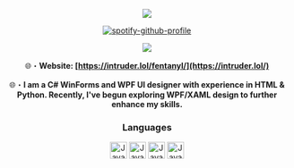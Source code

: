 <p align="center">
  <a href="https://intruder.lol/"><img src="https://readme-typing-svg.herokuapp.com?font=VT323&size=100&color=280137&center=true&width=1200&height=140&lines=K+I+L+L+S+L+V+T;j+v+n+e;J+V+N+K+O"></a>
</p>

<div align="center">

[![spotify-github-profile](https://spotify-github-profile.kittinanx.com/api/view?uid=kcvvm103s1z8d9ggoyscwrvxl&cover_image=true&theme=novatorem&show_offline=false&background_color=121212&interchange=false&bar_color=53b14f&bar_color_cover=false)](https://github.com/kittinan/spotify-github-profile)

<a href="https://discordapp.com/users/852670052947853363" target="_blank"> <img src="https://discord.c99.nl/widget/theme-4/852670052947853363.png"/></a>

🌐・**Website: [https://intruder.lol/fentanyl/](https://intruder.lol/)** 

🌐・**I am a C# WinForms and WPF UI designer with experience in HTML & Python. Recently, I've begun exploring WPF/XAML design to further enhance my skills.** 

### Languages
<img align="center" alt="Java" width="30px" src="https://cdn.jsdelivr.net/gh/devicons/devicon/icons/csharp/csharp-original.svg" />
<img align="center" alt="Java" width="30px" src="https://cdn.jsdelivr.net/gh/devicons/devicon/icons/python/python-original.svg" />
<img align="center" alt="Java" width="30px" src="https://cdn.jsdelivr.net/gh/devicons/devicon/icons/c/c-original.svg" />
<img align="center" alt="Java" width="30px" src="https://upload.wikimedia.org/wikipedia/commons/thumb/6/61/HTML5_logo_and_wordmark.svg/130px-HTML5_logo_and_wordmark.svg.png" />

